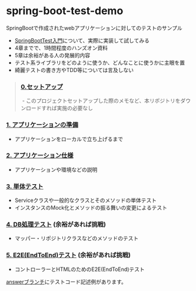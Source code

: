 # spring-boot-test-demo

SpringBootで作成されたwebアプリケーションに対してのテストのサンプル

 - [SpringBootTest入門](https://www.slideshare.net/techblogyahoo/springboottest)について、実際に実装して試してみる
 - 4章までで、1時間程度のハンズオン資料
 - 5章は余裕がある人の発展的内容
 - テスト系ライブラリをどのように使うか、どんなことに使うかに主眼を置
 - 綺麗テストの書き方やTDD等については言及しない

> ### [0.セットアップ](docs/setup.md)
>  - このプロジェクトセットアップした際のメモなど、本リポジトリをダウンロードすれば実施の必要なし

### [1. アプリケーションの準備](docs/ready.md)
 - アプリケーションをローカルで立ち上げるまで

### [2. アプリケーション仕様](docs/system.md)
 - アプリケーションや環境などの説明
 
### [3. 単体テスト](docs/test_unit.md)
 - Serviceクラスや一般的なクラスとそのメソッドの単体テスト
 - インスタンスのMock化とメソッドの振る舞いの変更によるテスト
 
### [4. DB処理テスト](docs/test_db.md) (余裕があれば挑戦)
 - マッパー・リポジトリクラスなどのメソッドのテスト
 
### [5. E2E(EndToEnd)テスト](docs/test_e2e.md) (余裕があれば挑戦)
 - コントローラーとHTMLのためのE2E(EndToEnd)テスト


[answerブランチ](https://github.com/inosy22/spring-boot-test-demo/tree/answer/src/test/java/com/example/springboottestdemo)にテストコード記述例があります。
